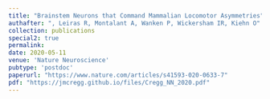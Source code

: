 ```yaml
---
title: "Brainstem Neurons that Command Mammalian Locomotor Asymmetries"
authafter: ", Leiras R, Montalant A, Wanken P, Wickersham IR, Kiehn O"
collection: publications
special2: true
permalink:
date: 2020-05-11
venue: 'Nature Neuroscience'
pubtype: 'postdoc'
paperurl: "https://www.nature.com/articles/s41593-020-0633-7"
pdf: "https://jmcregg.github.io/files/Cregg_NN_2020.pdf"
---
```

